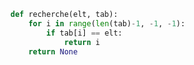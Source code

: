```python linenums='1'
def recherche(elt, tab):
    for i in range(len(tab)-1, -1, -1):
        if tab[i] == elt:
            return i
    return None
```